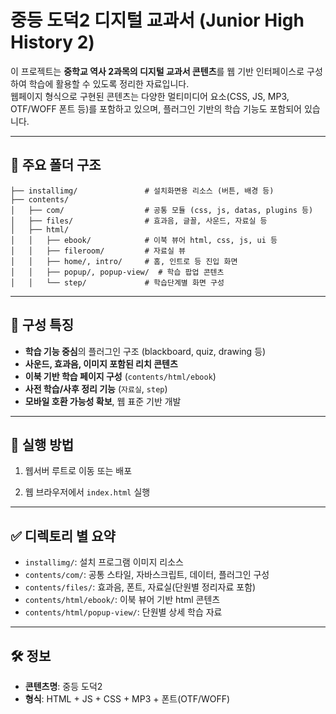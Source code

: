 # 중등 도덕2 디지털 교과서 (Junior High History 2)

이 프로젝트는 **중학교 역사 2과목의 디지털 교과서 콘텐츠**를 웹 기반 인터페이스로 구성하여 학습에 활용할 수 있도록 정리한 자료입니다.  
웹페이지 형식으로 구현된 콘텐츠는 다양한 멀티미디어 요소(CSS, JS, MP3, OTF/WOFF 폰트 등)를 포함하고 있으며, 플러그인 기반의 학습 기능도 포함되어 있습니다.

---

## 📁 주요 폴더 구조

```
├── installimg/               # 설치화면용 리소스 (버튼, 배경 등)
├── contents/
│   ├── com/                  # 공통 모듈 (css, js, datas, plugins 등)
│   ├── files/                # 효과음, 글꼴, 사운드, 자료실 등
│   ├── html/
│   │   ├── ebook/            # 이북 뷰어 html, css, js, ui 등
│   │   ├── fileroom/         # 자료실 뷰
│   │   ├── home/, intro/     # 홈, 인트로 등 진입 화면
│   │   ├── popup/, popup-view/  # 학습 팝업 콘텐츠
│   │   └── step/             # 학습단계별 화면 구성
```

---

## 🧠 구성 특징

- **학습 기능 중심**의 플러그인 구조 (blackboard, quiz, drawing 등)
- **사운드, 효과음, 이미지 포함된 리치 콘텐츠**
- **이북 기반 학습 페이지 구성** (`contents/html/ebook`)
- **사전 학습/사후 정리 기능** (`자료실`, `step`)
- **모바일 호환 가능성 확보**, 웹 표준 기반 개발

---

## 🚀 실행 방법

1. 웹서버 루트로 이동 또는 배포

2. 웹 브라우저에서 `index.html` 실행

---

## ✅ 디렉토리 별 요약

- `installimg/`: 설치 프로그램 이미지 리소스
- `contents/com/`: 공통 스타일, 자바스크립트, 데이터, 플러그인 구성
- `contents/files/`: 효과음, 폰트, 자료실(단원별 정리자료 포함)
- `contents/html/ebook/`: 이북 뷰어 기반 html 콘텐츠
- `contents/html/popup-view/`: 단원별 상세 학습 자료

---

## 🛠️ 정보

- **콘텐츠명**: 중등 도덕2 
- **형식**: HTML + JS + CSS + MP3 + 폰트(OTF/WOFF)
